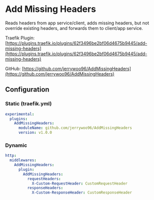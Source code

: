 # Add Missing Headers
Reads headers from app service/client, adds missing headers, but not override existing headers, and forwards them to client/app service.

Traefik Plugin: [https://plugins.traefik.io/plugins/62f3496be2bf06d4675b9445/add-missing-headers](https://plugins.traefik.io/plugins/62f3496be2bf06d4675b9445/add-missing-headers)

GitHub: [https://github.com/jerrywoo96/AddMissingHeaders](https://github.com/jerrywoo96/AddMissingHeaders)

## Configuration

### Static (traefik.yml)
```yaml
experimental:
  plugins:
    AddMissingHeaders:
      moduleName: github.com/jerrywoo96/AddMissingHeaders
      version: v1.0.0
```

### Dynamic
```yaml
http:
  middlewares:
    AddMissingHeaders:
      plugin:
        AddMissingHeaders:
          requestHeaders:
            X-Custom-RequestHeader: CustomRequestHeader
          responseHeaders:
            X-Custom-ResponseHeader: CustomResponseHeader
```
